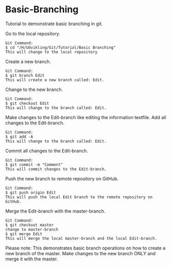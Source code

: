 # Basic-Branching
Tutorial to demonstrate basic branching in git.

Go to the local repository.
```
Git Command:
$ cd "/H/Udvikling/Git/Tutorial/Basic Branching"
This will change to the local repository
```
Create a new branch.
```
Git Command:
$ git branch Edit
This will create a new branch called: Edit.
```
Change to the new branch.
```
Git Command:
$ git checkout Edit
This will change to the branch called: Edit.
```
Make changes to the Edit-branch like editing the information textfile.
Add all changes to the Edit-branch.
```
Git Command:
$ git add -A
This will change to the branch called: Edit.
```
Commit all changes to the Edit-branch.
```
Git Command:
$ git commit -m "Comment"
This will commit changes to the Edit-branch.
```
Push the new branch to remote repository on GitHub.
```
Git Command:
$ git push origin Edit
This will push the local Edit branch to the remote repository on GitHub. 
```
Merge the Edit-branch with the master-branch.
```
Git Command:
$ git checkout master
change to master-branch
$ git merge Edit
This will merge the local master-branch and the local Edit-branch.  
```
Please note: This demonstrates basic branch operations on how to create a new branch of the master. Make changes to the new branch ONLY and merge it with the master.
